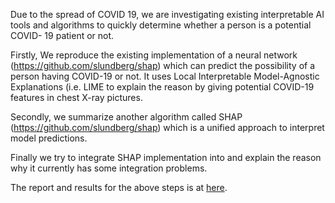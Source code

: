 Due to the spread of COVID 19, we are investigating existing interpretable AI tools and algorithms to quickly determine whether a person is a potential COVID- 19 patient or not. 

Firstly, We reproduce the existing implementation of a neural network (https://github.com/slundberg/shap) which can predict the possibility of a person having COVID-19 or not. It uses Local Interpretable Model-Agnostic Explanations (i.e. LIME to explain the reason by giving potential COVID-19 features in chest X-ray pictures. 

Secondly, we summarize another algorithm called SHAP (https://github.com/slundberg/shap) which is a unified approach to interpret model predictions. 

Finally we try to integrate SHAP implementation into and explain the reason why it currently has some integration problems.

The report and results for the above steps is at [here](https://github.com/HaoranZhuExplorer/Report-on-COVID19-X-Ray-Classification/blob/master/report.pdf/report.pdf).
